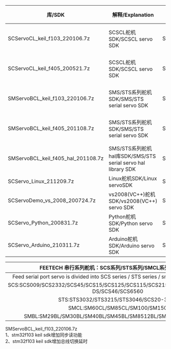 | 库/SDK                             | 解释/Explanation                                             | FEETECH Serail servo | 环境/Surroundings                        |
| ---------------------------------- | ------------------------------------------------------------ | -------------------- | ---------------------------------------- |
| SCServoCL_keil_f103_220106.7z      | SCSCL舵机SDK/SCSCL servo SDK                                 | SCS                  | 支持STM32F103芯片/support STM32F103 Chip |
| SCServoCL_keil_f405_200521.7z      | SCSCL舵机SDK/SCSCL servo SDK                                 | SCS                  | 支持STM32F405芯片/support STM32F405 chip |
| SMServoBCL_keil_f103_220106.7z     | SMS/STS系列舵机SDK/SMS/STS serial servo SDK                  | SMSBL/SMSCL/STS      | 支持STM32F103芯片/support STM32F103 chip |
| SMServoBCL_keil_f405_201108.7z     | SMS/STS系列舵机SDK/SMS/STS serial servo SDK                  | SMSBL/SMSCL/STS      | 支持STM32F405芯片/support STM32F405 chip |
| SMServoBCL_keil_f405_hal_201108.7z | SMS/STS系列舵机hal库SDK/SMS/STS serial servo hal library SDK | SMSBL/SMSCL/STS      | 支持STM32F405芯片/support STM32F405 chip |
| SCServo_Linux_211209.7z            | Linux舵机SDK/Linux servoSDK                                  | SMSBL/SMSCL/STS      | Linux                                    |
| SCServoDemo_vs_2008_200724.7z      | vs2008(VC++)舵机SDK/vs2008(VC++) servo SDK                   | SMSBL/SMSCL/STS      | VC++                                     |
| SCServo_Python_200831.7z           | Python舵机SDK/Python servo SDK                               | SMSBL/SMSCL/STS      | Python                                   |
| SCServo_Arduino_210311.7z          | Arduino舵机SDK/Arduino servo SDK                             | SMSBL/SMSCL/STS      | Arduino                                  |

|   FEETECH 串行系列舵机：SCS系列/STS系列/SMCL系列/SMBL系列    |
| :----------------------------------------------------------: |
| Feed serial port servo is divided into SCS series / STS series / smcl series / SMBL series |
| SCS:SCS009/SCS2332/SCS45/SCS15/SCS125/SCS115/SCS215/SCS25/SCS40/SCS40-DS/SCS46/SCS6560 |
|            STS:STS3032/STS3215/STS3046/SCS20-360T            |
|                SMCL:SM60CL/SM85CL/SM100/SM150                |
|  SMBL:SM29BL/SM30BL/SM40BL/SM45BL/SM8512BL/SM8524BL/SM120BL  |

SMServoBCL_keil_f103_220106.7z  
1、stm32f103 keil sdk增加同步读功能  
2、stm32f103 keil sdk增加总线切换延时  